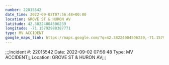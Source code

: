 ```yaml
---
number: 22015542
date_time: 2022-09-02T07:56:48+00:00
location: GROVE ST & HURON AV
latitude: 42.38224004506239
longitude: -71.15792988387771
type: MV ACCIDENT
google_maps_link: https://maps.google.com/?q=42.38224004506239,-71.15792988387771
---
```


;;;Incident #: 22015542  Date: 2022-09-02 07:56:48   Type: MV ACCIDENT;;;Location: GROVE ST & HURON AV;;;
